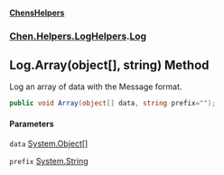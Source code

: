 #### [ChensHelpers](./index.md 'index')
### [Chen.Helpers.LogHelpers](./Chen-Helpers-LogHelpers.md 'Chen.Helpers.LogHelpers').[Log](./Chen-Helpers-LogHelpers-Log.md 'Chen.Helpers.LogHelpers.Log')
## Log.Array(object[], string) Method
Log an array of data with the Message format.  
```csharp
public void Array(object[] data, string prefix="");
```
#### Parameters
<a name='Chen-Helpers-LogHelpers-Log-Array(object--_string)-data'></a>
`data` [System.Object](https://docs.microsoft.com/en-us/dotnet/api/System.Object 'System.Object')[[]](https://docs.microsoft.com/en-us/dotnet/api/System.Array 'System.Array')  
  
  
<a name='Chen-Helpers-LogHelpers-Log-Array(object--_string)-prefix'></a>
`prefix` [System.String](https://docs.microsoft.com/en-us/dotnet/api/System.String 'System.String')  
  
  
